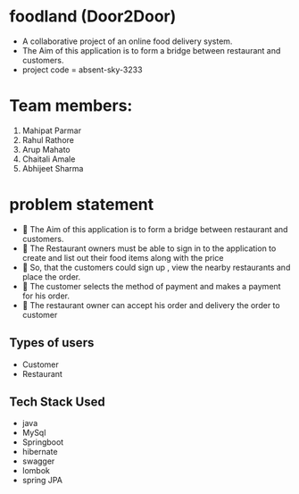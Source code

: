 # foodland (Door2Door)
- A collaborative project of an online food delivery system.
- The Aim of this application is to form a bridge between restaurant and customers.
- project code = absent-sky-3233

# Team members:
1. Mahipat Parmar
2. Rahul Rathore
3. Arup Mahato
4. Chaitali Amale
5. Abhijeet Sharma

# problem statement
- 	The Aim of this application is to form a bridge between restaurant and customers.
- 	The Restaurant owners must be able to sign in to the application to create and list out their food items along with the price 
- 	So, that the customers could sign up , view the nearby restaurants and place the order.
- 	The customer selects the method of payment and makes a payment for his order.
- 	The restaurant owner can accept his order and delivery the order to customer

## Types of users
- Customer 
- Restaurant

## Tech Stack Used

- java
- MySql
- Springboot
- hibernate
- swagger 
- lombok
- spring JPA
